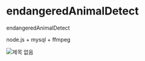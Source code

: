 # endangeredAnimalDetect
endangeredAnimalDetect

node.js + mysql + ffmpeg

![제목 없음](https://user-images.githubusercontent.com/54883322/145705212-801d49ab-62ba-4a65-b9ff-07693ac95def.png)
